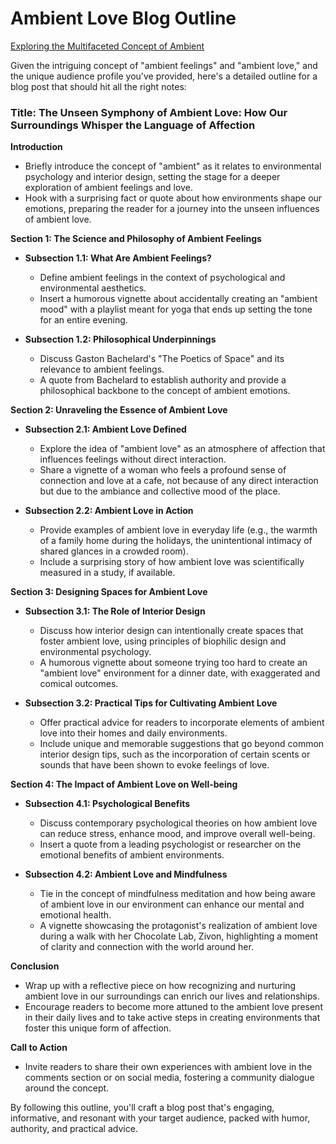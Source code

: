 # Ambient Love Blog Outline

[Exploring the Multifaceted Concept of Ambient ](thearchive://match/›[[202403020840)

Given the intriguing concept of "ambient feelings" and "ambient love," and the unique audience profile you've provided, here's a detailed outline for a blog post that should hit all the right notes:

### Title: The Unseen Symphony of Ambient Love: How Our Surroundings Whisper the Language of Affection

**Introduction**
- Briefly introduce the concept of "ambient" as it relates to environmental psychology and interior design, setting the stage for a deeper exploration of ambient feelings and love.
- Hook with a surprising fact or quote about how environments shape our emotions, preparing the reader for a journey into the unseen influences of ambient love.

**Section 1: The Science and Philosophy of Ambient Feelings**
- **Subsection 1.1: What Are Ambient Feelings?**
  - Define ambient feelings in the context of psychological and environmental aesthetics.
  - Insert a humorous vignette about accidentally creating an "ambient mood" with a playlist meant for yoga that ends up setting the tone for an entire evening.

- **Subsection 1.2: Philosophical Underpinnings**
  - Discuss Gaston Bachelard's "The Poetics of Space" and its relevance to ambient feelings.
  - A quote from Bachelard to establish authority and provide a philosophical backbone to the concept of ambient emotions.

**Section 2: Unraveling the Essence of Ambient Love**
- **Subsection 2.1: Ambient Love Defined**
  - Explore the idea of "ambient love" as an atmosphere of affection that influences feelings without direct interaction.
  - Share a vignette of a woman who feels a profound sense of connection and love at a cafe, not because of any direct interaction but due to the ambiance and collective mood of the place.

- **Subsection 2.2: Ambient Love in Action**
  - Provide examples of ambient love in everyday life (e.g., the warmth of a family home during the holidays, the unintentional intimacy of shared glances in a crowded room).
  - Include a surprising story of how ambient love was scientifically measured in a study, if available.

**Section 3: Designing Spaces for Ambient Love**
- **Subsection 3.1: The Role of Interior Design**
  - Discuss how interior design can intentionally create spaces that foster ambient love, using principles of biophilic design and environmental psychology.
  - A humorous vignette about someone trying too hard to create an "ambient love" environment for a dinner date, with exaggerated and comical outcomes.

- **Subsection 3.2: Practical Tips for Cultivating Ambient Love**
  - Offer practical advice for readers to incorporate elements of ambient love into their homes and daily environments.
  - Include unique and memorable suggestions that go beyond common interior design tips, such as the incorporation of certain scents or sounds that have been shown to evoke feelings of love.

**Section 4: The Impact of Ambient Love on Well-being**
- **Subsection 4.1: Psychological Benefits**
  - Discuss contemporary psychological theories on how ambient love can reduce stress, enhance mood, and improve overall well-being.
  - Insert a quote from a leading psychologist or researcher on the emotional benefits of ambient environments.

- **Subsection 4.2: Ambient Love and Mindfulness**
  - Tie in the concept of mindfulness meditation and how being aware of ambient love in our environment can enhance our mental and emotional health.
  - A vignette showcasing the protagonist's realization of ambient love during a walk with her Chocolate Lab, Zivon, highlighting a moment of clarity and connection with the world around her.

**Conclusion**
- Wrap up with a reflective piece on how recognizing and nurturing ambient love in our surroundings can enrich our lives and relationships.
- Encourage readers to become more attuned to the ambient love present in their daily lives and to take active steps in creating environments that foster this unique form of affection.

**Call to Action**
- Invite readers to share their own experiences with ambient love in the comments section or on social media, fostering a community dialogue around the concept.

By following this outline, you'll craft a blog post that's engaging, informative, and resonant with your target audience, packed with humor, authority, and practical advice.